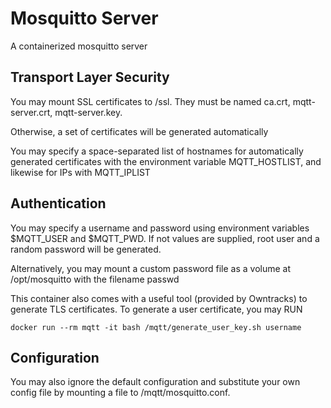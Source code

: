 # Mosquitto Server
A containerized mosquitto server


## Transport Layer Security
You may mount SSL certificates to /ssl. They must be named ca.crt, mqtt-server.crt, mqtt-server.key.

Otherwise, a set of certificates will be generated automatically

You may specify a space-separated list of hostnames for automatically
generated certificates with the environment variable MQTT_HOSTLIST, and
likewise for IPs with MQTT_IPLIST


## Authentication
You may specify a username and password using environment variables
$MQTT_USER and $MQTT_PWD. If not values are supplied, root user and a
random password will be generated.

Alternatively, you may mount a custom password file as a volume at
/opt/mosquitto with the filename passwd

This container also comes with a useful tool (provided by
Owntracks) to generate TLS certificates.
To generate a user certificate, you may RUN

    docker run --rm mqtt -it bash /mqtt/generate_user_key.sh username


## Configuration
You may also ignore the default configuration and substitute your own config file by mounting a file to /mqtt/mosquitto.conf.
